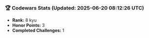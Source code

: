 ### 🏆 Codewars Stats (Updated: 2025-06-20 08:12:26 UTC)

- **Rank:** 8 kyu
- **Honor Points:** 3
- **Completed Challenges:** 1
